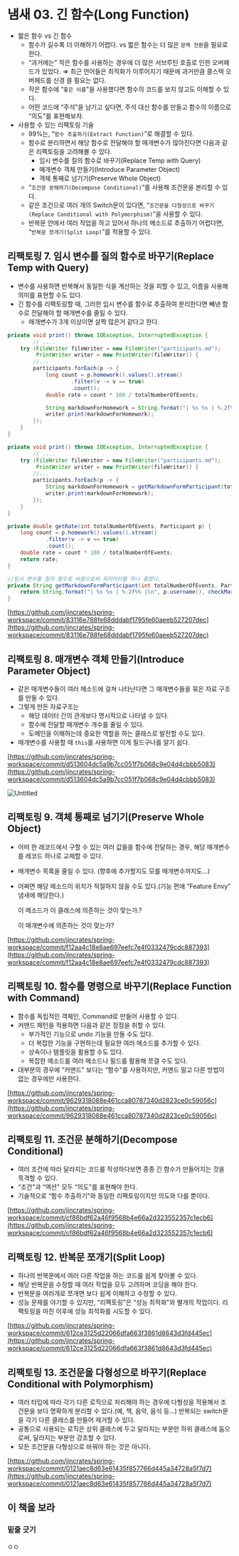 # 냄새 03. 긴 함수(Long Function)


- 짧은 함수 vs 긴 함수
  - 함수가 길수록 더 이해하기 어렵다. vs 짧은 함수는 더 많은 `문맥 전환`을 필요로 한다.
  - “과거에는" 작은 함수를 사용하는 경우에 더 많은 서브루틴 호출로 인한 오버헤드가 있었다.
    ⇒ 최근 언어들은 최적화가 이루어지기 때문에 과거만큼 콜스택 오버헤드를 신경 쓸 필요는 없다.
  - 작은 함수에 “`좋은 이름`"을 사용했다면 함수의 코드를 보지 않고도 이해할 수 있다.
  - 어떤 코드에 “주석"을 남기고 싶다면, 주석 대신 함수를 만들고 함수의 이름으로 “의도"를 표현해보자.
- 사용할 수 있는 리팩토링 기술
  - 99%는, “`함수 추출하기(Extract Function)`”로 해결할 수 있다.
  - 함수로 분리하면서 해당 함수로 전달해야 할 매개변수가 많아진다면 다음과 같은 리팩토링을 고려해볼 수 있다.
    - 임시 변수를 질의 함수로 바꾸기(Replace Temp with Query)
    - 매개변수 객체 만들기(Introduce Parameter Object)
    - 객체 통째로 넘기기(Preserve Whole Object)
  - “`조건문 분해하기(Decompose Conditional)`”를 사용해 조건문을 본리할 수 있다.
  - 같은 조건으로 여러 개의 Switch문이 있다면, “`조건문을 다형성으로 바꾸기(Replace Conditional with Polymorphism)`”을 사용할 수 있다.
  - 반복문 안에서 여러 작업을 하고 있어서 하나의 메소드로 추출하기 어렵다면, “`반복문 쪼개기(Split Loop)`”를 적용할 수 있다.

## 리팩토링 7. 임시 변수를 질의 함수로 바꾸기(Replace Temp with Query)

- 변수를 사용하면 반복해서 동일한 식을 계산하는 것을 피할 수 있고, 이름을 사용해 의미를 표현할 수도 있다.
- 긴 함수를 리팩토링할 때, 그러한 임시 변수를 함수로 추출하여 분리한다면 빼낸 함수로 전달해야 할 매개변수를 줄일 수 있다.
  - 매개변수가 3개 이상이면 살짝 많은거 같다고 한다.

```java
private void print() throws IOException, InterruptedException {
		// ....
    try (FileWriter fileWriter = new FileWriter("participants.md");
         PrintWriter writer = new PrintWriter(fileWriter)) {
        //...
        participants.forEach(p -> {
            long count = p.homework().values().stream()
                    .filter(v -> v == true)
                    .count();
            double rate = count * 100 / totalNumberOfEvents;

            String markdownForHomework = String.format("| %s %s | %.2f%% |\n", p.username(), checkMark(p, totalNumberOfEvents), rate);
            writer.print(markdownForHomework);
        });
    }
}
```

```java
private void print() throws IOException, InterruptedException {
		// ....
    try (FileWriter fileWriter = new FileWriter("participants.md");
         PrintWriter writer = new PrintWriter(fileWriter)) {
        //...
        participants.forEach(p -> {
            String markdownForHomework = getMarkdownFormParticipant(totalNumberOfEvents, p);
            writer.print(markdownForHomework);
        });
    }
}

private double getRate(int totalNumberOfEvents, Participant p) {
    long count = p.homework().values().stream()
            .filter(v -> v == true)
            .count();
    double rate = count * 100 / totalNumberOfEvents;
    return rate;
}

//임시 변수를 질의 함수로 바꿈으로써 파라미터를 하나 줄였다.
private String getMarkdownFormParticipant(int totalNumberOfEvents, Participant p) {
    return String.format("| %s %s | %.2f%% |\n", p.username(), checkMark(p, totalNumberOfEvents), getRate(totalNumberOfEvents, p));
}
```

[https://github.com/jincrates/spring-workspace/commit/83116e788fe68dddabf1795fe60aeeb527207dec](https://github.com/jincrates/spring-workspace/commit/83116e788fe68dddabf1795fe60aeeb527207dec)

## 리팩토링 8. 매개변수 객체 만들기(Introduce Parameter Object)

- 같은 매개변수들이 여러 메소드에 걸쳐 나타난다면 그 매개변수들을 묶은 자료 구조를 만들 수 있다.
- 그렇게 만든 자료구조는
  - 해당 데이터 간의 관게보다 명시적으로 나타낼 수 있다.
  - 함수에 전달할 매개변수 개수를 줄일 수 있다.
  - 도메인을 이해하는데 중요한 역할을 하는 클래스로 발전할 수도 있다.
- 매개변수를 사용할 때 `this`를 사용하면 이게 필드구나를 알기 쉽다.

[https://github.com/jincrates/spring-workspace/commit/d513604dc5a9b7cc051f7b068c9e04d4cbbb5083](https://github.com/jincrates/spring-workspace/commit/d513604dc5a9b7cc051f7b068c9e04d4cbbb5083)

![Untitled](https://s3-us-west-2.amazonaws.com/secure.notion-static.com/d2fbf32a-5cf9-4a1a-85fa-a614048dd7e5/Untitled.png)

## 리팩토링 9. 객체 통째로 넘기기(Preserve Whole Object)

- 어떠 한 레코드에서 구할 수 있는 여러 값들을 함수에 전달하는 경우, 해당 매개변수를 레코드 하나로 교체할 수 있다.
- 매개변수 목록을 줄일 수 있다. (향후에 추가할지도 모를 매개변수까지도…)
- 어쩌면 해당 메소드이 위치가 적절하지 않을 수도 있다.(기능 편애 “Feature Envy” 냄새에 해당한다.)

  이 메소드가 이 클래스에 의존하는 것이 맞는가.?

  이 매개변수에 의존하는 것이 맞는가?


[https://github.com/jincrates/spring-workspace/commit/f12aa4c18e8ae697eefc7e4f0332479cdc887393](https://github.com/jincrates/spring-workspace/commit/f12aa4c18e8ae697eefc7e4f0332479cdc887393)

## 리팩토링 10. 함수를 명령으로 바꾸기(Replace Function with Command)

- 함수를 독립적인 객체인, Command로 만들어 사용할 수 있다.
- 커맨드 패턴을 적용하면 다음과 같은 장점을 취할 수 있다.
  - 부가적인 기능으로 undo 기능을 만들 수도 있다.
  - 더 복잡한 기능을 구현하는데 필요한 여러 메소드를 추가할 수 있다.
  - 상속이나 템플릿을 활용할 수도 있다.
  - 복잡한 메소드를 여러 메소드나 필드를 활용해 쪼갤 수도 있다.
- 대부분의 경우에 “커맨드" 보다는 “함수"를 사용하지만, 커맨드 말고 다른 방법이 없는 경우에만 사용한다.

[https://github.com/jincrates/spring-workspace/commit/9629318088e461cca80787340d2823ce0c59056c](https://github.com/jincrates/spring-workspace/commit/9629318088e461cca80787340d2823ce0c59056c)

## 리팩토링 11. 조건문 분해하기(Decompose Conditional)

- 여러 조건에 따라 달라지는 코드를 작성하다보면 종종 긴 함수가 만들어지는 것을 목격할 수 있다.
- “조건"과 “액션" 모두 “의도"를 표현해야 한다.
- 기술적으로 “함수 추출하기"와 동일한 리팩토링이지만 의도와 다를 뿐이다.

[https://github.com/jincrates/spring-workspace/commit/cf86bdf62a46f9568b4e66a2d323552357c1ecb6](https://github.com/jincrates/spring-workspace/commit/cf86bdf62a46f9568b4e66a2d323552357c1ecb6)

## 리팩토링 12. 반복문 쪼개기(Split Loop)

- 하나의 반복문에서 여러 다른 작업을 하는 코드를 쉽게 찾아볼 수 있다.
- 해당 반복문을 수정할 때 여러 작업을 모두 고려하며 코딩을 해야 한다.
- 반복문을 여러개로 쪼개면 보다 쉽게 이해하고 수정할 수 있다.
- 성능 문제를 야기할 수 있지만, “리팩토링"은 “성능 최적화"와 별개의 작업이다. 리팩토링을 마친 이후에 성능 최적화를 시도할 수 있다.

[https://github.com/jincrates/spring-workspace/commit/612ce3125d22066dfa663f3861d8643d3fd445ec](https://github.com/jincrates/spring-workspace/commit/612ce3125d22066dfa663f3861d8643d3fd445ec)

## 리팩토링 13. 조건문을 다형성으로 바꾸기(Replace Conditional with Polymorphism)

- 여러 타입에 따라 각기 다른 로직으로 처리해야 하는 경우에 다형성을 적용해서 조건문을 보다 명확하게 분리할 수 있다.(예, 책, 음악, 음식 등…) 반복되는 switch문을 각기 다른 클래스를 만들어 제거할 수 있다.
- 공통으로 사용되는 로직은 상위 클래스에 두고 달라지는 부분만 하위 클래스에 둠으로써, 달라지는 부분만 강조할 수 있다.
- 모든 조건문을 다형성으로 바꿔야 하는 것은 아니다.

[https://github.com/jincrates/spring-workspace/commit/0121aec8d63e61435f857766d445a34728a5f7d7](https://github.com/jincrates/spring-workspace/commit/0121aec8d63e61435f857766d445a34728a5f7d7)

## 이 책을 보라

### 밑줄 긋기

ㅇㅇ